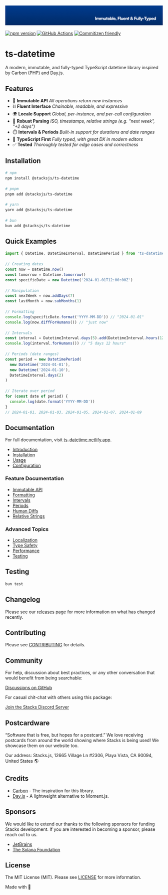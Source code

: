 <p align="center"><img src=".github/art/cover.jpg" alt="Social Card of ts-datetime"></p>

[![npm version][npm-version-src]][npm-version-href]
[![GitHub Actions][github-actions-src]][github-actions-href]
[![Commitizen friendly](https://img.shields.io/badge/commitizen-friendly-brightgreen.svg)](http://commitizen.github.io/cz-cli/)
<!-- [![npm downloads][npm-downloads-src]][npm-downloads-href] -->
<!-- [![Codecov][codecov-src]][codecov-href] -->

# ts-datetime

A modern, immutable, and fully-typed TypeScript datetime library inspired by Carbon (PHP) and Day.js.

## Features

- 🔄 **Immutable API** _All operations return new instances_
- ⛓️ **Fluent Interface** _Chainable, readable, and expressive_
- 🌍 **Locale Support** _Global, per-instance, and per-call configuration_
- 📅 **Robust Parsing** _ISO, timestamps, relative strings (e.g. "next week", "+2 days")_
- ⏱️ **Intervals & Periods** _Built-in support for durations and date ranges_
- 💪 **TypeScript First** _Fully typed, with great DX in modern editors_
- ✅ **Tested** _Thoroughly tested for edge cases and correctness_

## Installation

```bash
# npm
npm install @stacksjs/ts-datetime

# pnpm
pnpm add @stacksjs/ts-datetime

# yarn
yarn add @stacksjs/ts-datetime

# bun
bun add @stacksjs/ts-datetime
```

## Quick Examples

```ts
import { Datetime, DatetimeInterval, DatetimePeriod } from 'ts-datetime'

// Creating dates
const now = Datetime.now()
const tomorrow = Datetime.tomorrow()
const specificDate = new Datetime('2024-01-01T12:00:00Z')

// Manipulation
const nextWeek = now.addDays(7)
const lastMonth = now.subMonths(1)

// Formatting
console.log(specificDate.format('YYYY-MM-DD')) // "2024-01-01"
console.log(now.diffForHumans()) // "just now"

// Intervals
const interval = DatetimeInterval.days(5).add(DatetimeInterval.hours(12))
console.log(interval.forHumans()) // "5 days 12 hours"

// Periods (date ranges)
const period = new DatetimePeriod(
  new Datetime('2024-01-01'),
  new Datetime('2024-01-10'),
  DatetimeInterval.days(2)
)

// Iterate over period
for (const date of period) {
  console.log(date.format('YYYY-MM-DD'))
}
// 2024-01-01, 2024-01-03, 2024-01-05, 2024-01-07, 2024-01-09
```

## Documentation

For full documentation, visit [ts-datetime.netlify.app](https://ts-datetime.netlify.app).

- [Introduction](https://ts-datetime.netlify.app/intro)
- [Installation](https://ts-datetime.netlify.app/install)
- [Usage](https://ts-datetime.netlify.app/usage)
- [Configuration](https://ts-datetime.netlify.app/config)

### Feature Documentation

- [Immutable API](https://ts-datetime.netlify.app/features/immutable-api)
- [Formatting](https://ts-datetime.netlify.app/features/formatting)
- [Intervals](https://ts-datetime.netlify.app/features/intervals)
- [Periods](https://ts-datetime.netlify.app/features/periods)
- [Human Diffs](https://ts-datetime.netlify.app/features/human-diffs)
- [Relative Strings](https://ts-datetime.netlify.app/features/relative-strings)

### Advanced Topics

- [Localization](https://ts-datetime.netlify.app/advanced/localization)
- [Type Safety](https://ts-datetime.netlify.app/advanced/type-safety)
- [Performance](https://ts-datetime.netlify.app/advanced/performance)
- [Testing](https://ts-datetime.netlify.app/advanced/testing)

## Testing

```bash
bun test
```

## Changelog

Please see our [releases](https://github.com/stackjs/ts-datetime/releases) page for more information on what has changed recently.

## Contributing

Please see [CONTRIBUTING](.github/CONTRIBUTING.md) for details.

## Community

For help, discussion about best practices, or any other conversation that would benefit from being searchable:

[Discussions on GitHub](https://github.com/stacksjs/ts-datetime/discussions)

For casual chit-chat with others using this package:

[Join the Stacks Discord Server](https://discord.gg/stacksjs)

## Postcardware

“Software that is free, but hopes for a postcard.” We love receiving postcards from around the world showing where Stacks is being used! We showcase them on our website too.

Our address: Stacks.js, 12665 Village Ln #2306, Playa Vista, CA 90094, United States 🌎

## Credits

- [Carbon](https://carbon.nesbot.com/) - The inspiration for this library.
- [Day.js](https://day.js.org/) - A lightweight alternative to Moment.js.

## Sponsors

We would like to extend our thanks to the following sponsors for funding Stacks development. If you are interested in becoming a sponsor, please reach out to us.

- [JetBrains](https://www.jetbrains.com/)
- [The Solana Foundation](https://solana.com/)

## License

The MIT License (MIT). Please see [LICENSE](LICENSE.md) for more information.

Made with 💙

<!-- Badges -->
[npm-version-src]: https://img.shields.io/npm/v/@stacksjs/ts-datetime?style=flat-square
[npm-version-href]: https://npmjs.com/package/@stacksjs/ts-datetime
[github-actions-src]: https://img.shields.io/github/actions/workflow/status/stacksjs/ts-datetime/ci.yml?style=flat-square&branch=main
[github-actions-href]: https://github.com/stacksjs/ts-datetime/actions?query=workflow%3Aci

<!-- [codecov-src]: https://img.shields.io/codecov/c/gh/stacksjs/ts-datetime/main?style=flat-square
[codecov-href]: https://codecov.io/gh/stacksjs/ts-datetime -->
